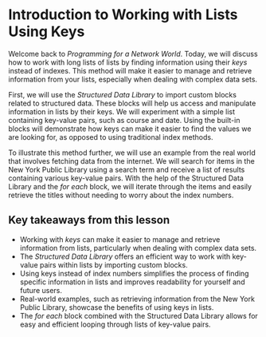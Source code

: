# Introduction to Working with Lists Using Keys

Welcome back to *Programming for a Network World*. Today, we will discuss how to work with long lists of lists by finding information using their *keys* instead of indexes. This method will make it easier to manage and retrieve information from your lists, especially when dealing with complex data sets.

First, we will use the *Structured Data Library* to import custom blocks related to structured data. These blocks will help us access and manipulate information in lists by their keys. We will experiment with a simple list containing key-value pairs, such as course and date. Using the built-in blocks will demonstrate how keys can make it easier to find the values we are looking for, as opposed to using traditional index methods.

To illustrate this method further, we will use an example from the real world that involves fetching data from the internet. We will search for items in the New York Public Library using a search term and receive a list of results containing various key-value pairs. With the help of the Structured Data Library and the *for each* block, we will iterate through the items and easily retrieve the titles without needing to worry about the index numbers.

## Key takeaways from this lesson
- Working with *keys* can make it easier to manage and retrieve information from lists, particularly when dealing with complex data sets.
- The *Structured Data Library* offers an efficient way to work with key-value pairs within lists by importing custom blocks.
- Using keys instead of index numbers simplifies the process of finding specific information in lists and improves readability for yourself and future users.
- Real-world examples, such as retrieving information from the New York Public Library, showcase the benefits of using keys in lists.
- The *for each* block combined with the Structured Data Library allows for easy and efficient looping through lists of key-value pairs.